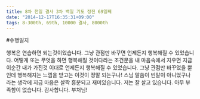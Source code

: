```yaml
---
title: 8차 천일 결사 3차 백일 기도 정진 69일째
date: "2014-12-17T16:35:31+09:00"
tags: 8-300th, 69th, 10000 결사, 8000th
---
```


#수행일지

행복은 연습하면 되는것이었습니다. 그냥 관점만 바꾸면 언제든지 행복해질 수 있었습니다. 어떻게 또는 무엇을 하면 행복해질 것이다라는 조건문을 내 마음속에서 지우면 지금 이순간 내가 가진것 이대로 언제든지 행복해질 수 있었습니다. 그냥 관점만 바꾸었을 뿐인데 행복해지는 느낌을 받고는 이것이 정말 되는구나! 스님 말씀이 빈말이 아니었구나라는 생각에 지금 마음은 살짝 흥분되고 재미있습니다. 저는 잘 살고 있습니다. 아무 부족함이 없습니다. 감사합니다. 부처님!
